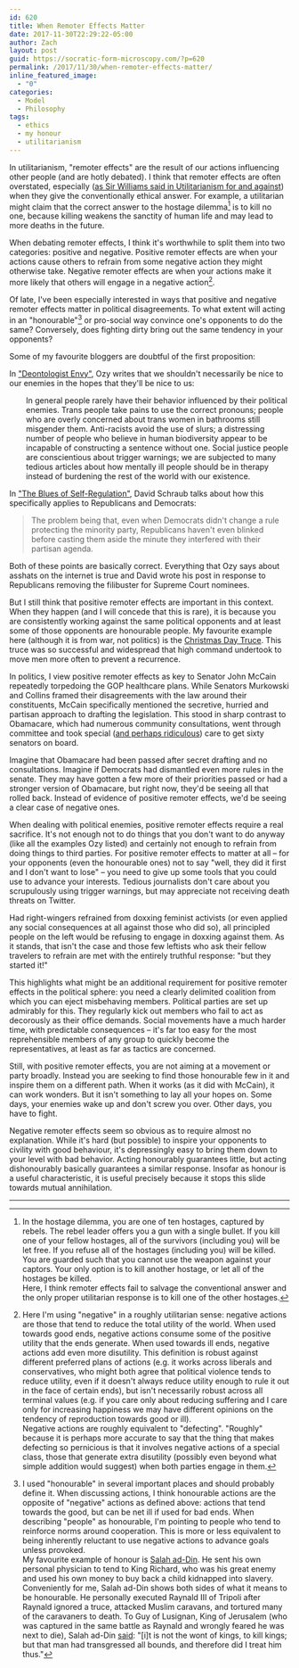 ```yaml
---
id: 620
title: When Remoter Effects Matter
date: 2017-11-30T22:29:22-05:00
author: Zach
layout: post
guid: https://socratic-form-microscopy.com/?p=620
permalink: /2017/11/30/when-remoter-effects-matter/
inline_featured_image:
  - "0"
categories:
  - Model
  - Philosophy
tags:
  - ethics
  - my honour
  - utilitarianism
---
```


In utilitarianism, "remoter effects" are the result of our actions influencing other people (and are hotly debated). I think that remoter effects are often overstated, especially (<a href="{{ site.baseurl }}/2017/07/16/book-review-utilitarianism-for-and-against-part-2/">as Sir Williams said in Utilitarianism for and against</a>) when they give the conventionally ethical answer. For example, a utilitarian might claim that the correct answer to the hostage dilemma[^1] is to kill no one, because killing weakens the sanctity of human life and may lead to more deaths in the future.

When debating remoter effects, I think it's worthwhile to split them into two categories: positive and negative. Positive remoter effects are when your actions cause others to refrain from some negative action they might otherwise take. Negative remoter effects are when your actions make it more likely that others will engage in a negative action[^2].

Of late, I've been especially interested in ways that positive and negative remoter effects matter in political disagreements. To what extent will acting in an "honourable"[^3] or pro-social way convince one's opponents to do the same? Conversely, does fighting dirty bring out the same tendency in your opponents?

Some of my favourite bloggers are doubtful of the first proposition:

In <a href="https://thingofthings.wordpress.com/2017/09/23/deontologist-envy/">"Deontologist Envy"</a>, Ozy writes that we shouldn't necessarily be nice to our enemies in the hopes that they'll be nice to us:

<p style="padding-left: 30px;">In general people rarely have their behavior influenced by their political enemies. Trans people take pains to use the correct pronouns; people who are overly concerned about trans women in bathrooms still misgender them. Anti-racists avoid the use of slurs; a distressing number of people who believe in human biodiversity appear to be incapable of constructing a sentence without one. Social justice people are conscientious about trigger warnings; we are subjected to many tedious articles about how mentally ill people should be in therapy instead of burdening the rest of the world with our existence.</p>
In <a href="http://dsadevil.blogspot.ca/2017/05/the-blues-of-self-regulation.html">"The Blues of Self-Regulation"</a>, David Schraub talks about how this specifically applies to Republicans and Democrats:
<blockquote>The problem being that, even when Democrats didn't change a rule protecting the minority party, Republicans haven't even blinked before casting them aside the minute they interfered with their partisan agenda.</blockquote>
Both of these points are basically correct. Everything that Ozy says about asshats on the internet is true and David wrote his post in response to Republicans removing the filibuster for Supreme Court nominees.

But I still think that positive remoter effects are important in this context. When they happen (and I will concede that this is rare), it is because you are consistently working against the same political opponents and at least some of those opponents are honourable people. My favourite example here (although it is from war, not politics) is the <a href="https://en.wikipedia.org/wiki/Christmas_truce">Christmas Day Truce</a>. This truce was so successful and widespread that high command undertook to move men more often to prevent a recurrence.

In politics, I view positive remoter effects as key to Senator John McCain repeatedly torpedoing the GOP healthcare plans. While Senators Murkowski and Collins framed their disagreements with the law around their constituents, McCain specifically mentioned the secretive, hurried and partisan approach to drafting the legislation. This stood in sharp contrast to Obamacare, which had numerous community consultations, went through committee and took special (<a href="http://www.washingtonpost.com/wp-dyn/content/article/2009/11/21/AR2009112102272_pf.html">and perhaps ridiculous</a>) care to get sixty senators on board.

Imagine that Obamacare had been passed after secret drafting and no consultations. Imagine if Democrats had dismantled even more rules in the senate. They may have gotten a few more of their priorities passed or had a stronger version of Obamacare, but right now, they'd be seeing all that rolled back. Instead of evidence of positive remoter effects, we'd be seeing a clear case of negative ones.

When dealing with political enemies, positive remoter effects require a real sacrifice. It's not enough not to do things that you don't want to do anyway (like all the examples Ozy listed) and certainly not enough to refrain from doing things to third parties. For positive remoter effects to matter at all – for your opponents (even the honourable ones) not to say "well, they did it first and I don't want to lose" – you need to give up some tools that you could use to advance your interests. Tedious journalists don't care about you scrupulously using trigger warnings, but may appreciate not receiving death threats on Twitter.

Had right-wingers refrained from doxxing feminist activists (or even applied any social consequences at all against those who did so), all principled people on the left would be refusing to engage in doxxing against them. As it stands, that isn't the case and those few leftists who ask their fellow travelers to refrain are met with the entirely truthful response: "but they started it!"

This highlights what might be an additional requirement for positive remoter effects in the political sphere: you need a clearly delimited coalition from which you can eject misbehaving members. Political parties are set up admirably for this. They regularly kick out members who fail to act as decorously as their office demands. Social movements have a much harder time, with predictable consequences – it's far too easy for the most reprehensible members of any group to quickly become the representatives, at least as far as tactics are concerned.

Still, with positive remoter effects, you are not aiming at a movement or party broadly. Instead you are seeking to find those honourable few in it and inspire them on a different path. When it works (as it did with McCain), it can work wonders. But it isn't something to lay all your hopes on. Some days, your enemies wake up and don't screw you over. Other days, you have to fight.

Negative remoter effects seem so obvious as to require almost no explanation. While it's hard (but possible) to inspire your opponents to civility with good behaviour, it's depressingly easy to bring them down to your level with bad behavior. Acting honourably guarantees little, but acting dishonourably basically guarantees a similar response. Insofar as honour is a useful characteristic, it is useful precisely because it stops this slide towards mutual annihilation.

<hr class="post-end" />

[^1]: In the hostage dilemma, you are one of ten hostages, captured by rebels. The rebel leader offers you a gun with a single bullet. If you kill one of your fellow hostages, all of the survivors (including you) will be let free. If you refuse all of the hostages (including you) will be killed. You are guarded such that you cannot use the weapon against your captors. Your only option is to kill another hostage, or let all of the hostages be killed.<br />Here, I think remoter effects fail to salvage the conventional answer and the only proper utilitarian response is to kill one of the other hostages.
[^2]:
    Here I'm using "negative" in a roughly utilitarian sense: negative actions are those that tend to reduce the total utility of the world. When used towards good ends, negative actions consume some of the positive utility that the ends generate. When used towards ill ends, negative actions add even more disutility. This definition is robust against different preferred plans of actions (e.g. it works across liberals and conservatives, who might both agree that political violence tends to reduce utility, even if it doesn't always reduce utility enough to rule it out in the face of certain ends), but isn't necessarily robust across all terminal values (e.g. if you care only about reducing suffering and I care only for increasing happiness we may have different opinions on the tendency of reproduction towards good or ill).<br />Negative actions are roughly equivalent to "defecting". "Roughly" because it is perhaps more accurate to say that the thing that makes defecting so pernicious is that it involves negative actions of a special class, those that generate extra disutility (possibly even beyond what simple addition would suggest) when both parties engage in them.
    [^3]: I used "honourable" in several important places and should probably define it. When discussing actions, I think honourable actions are the opposite of "negative" actions as defined above: actions that tend towards the good, but can be net ill if used for bad ends. When describing "people" as honourable, I'm pointing to people who tend to reinforce norms around cooperation. This is more or less equivalent to being inherently reluctant to use negative actions to advance goals unless provoked.<br />My favourite example of honour is <a href="https://en.wikipedia.org/wiki/Saladin">Salah ad-Din</a>. He sent his own personal physician to tend to King Richard, who was his great enemy and used his own money to buy back a child kidnapped into slavery. Conveniently for me, Salah ad-Din shows both sides of what it means to be honourable. He personally executed Raynald III of Tripoli after Raynald ignored a truce, attacked Muslim caravans, and tortured many of the caravaners to death. To Guy of Lusignan, King of Jerusalem (who was captured in the same battle as Raynald and wrongly feared he was next to die), Salah ad-Din <a href="https://en.wikipedia.org/wiki/Saladin#Wars_against_Crusaders">said</a>: "[i]t is not the wont of kings, to kill kings; but that man had transgressed all bounds, and therefore did I treat him thus."
